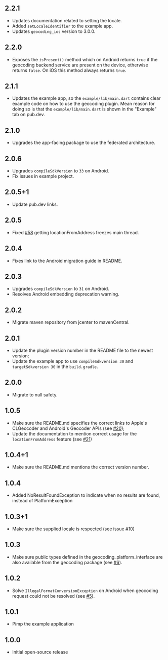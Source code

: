## 2.2.1

- Updates documentation related to setting the locale.
- Added `setLocaleIdentifier` to the example app.
- Updates `geocoding_ios` version to 3.0.0.

## 2.2.0

- Exposes the `isPresent()` method which on Android returns `true` if the 
geocoding backend service are present on the device, otherwise returns `false`.
On iOS this method always returns `true`.

## 2.1.1

- Updates the example app, so the `example/lib/main.dart` contains clear example
code on how to use the geocoding plugin. Mean reason for doing so is that the 
`example/lib/main.dart` is shown in the "Example" tab on pub.dev.
  

## 2.1.0

- Upgrades the app-facing package to use the federated architecture.

## 2.0.6

- Upgrades `compileSdkVersion` to `33` on Android.
- Fix issues in example project.

## 2.0.5+1

- Update pub.dev links.

## 2.0.5

- Fixed [#58](https://github.com/Baseflow/flutter-geocoding/issues/58) getting locationFromAddress freezes main thread.

## 2.0.4

- Fixes link to the Android migration guide in README.

## 2.0.3

- Upgrades `compileSdkVersion` to `31` on Android.
- Resolves Android embedding deprecation warning.

## 2.0.2

- Migrate maven repository from jcenter to mavenCentral.

## 2.0.1

- Update the plugin version number in the README file to the newest version;
- Update the example app to use `compileSdkversion 30` and `targetSdkversion 30` in the `build.gradle`.

## 2.0.0

- Migrate to null safety.

## 1.0.5

- Make sure the README.md specifies the correct links to Apple's CLGeocoder and Android's Geocoder APIs (see [#20](https://github.com/baseflow/flutter-geocoding/pull/20));
- Update the documentation to mention correct usage for the `locationFromAddress` feature (see [#21](https://github.com/baseflow/flutter-geocoding/pull/21))

## 1.0.4+1

- Make sure the README.md mentions the correct version number.

## 1.0.4

- Added NoResultFoundException to indicate when no results are found, instead of PlatformException

## 1.0.3+1

- Make sure the supplied locale is respected (see issue [#10](https://github.com/Baseflow/flutter-geocoding/issues/10))

## 1.0.3

- Make sure public types defined in the geocoding_platform_interface are also available from the geocoding package (see [#6](https://github.com/Baseflow/flutter-geocoding/issues/6)).

## 1.0.2

- Solve `IllegalFormatConversionException` on Android when geocoding request could not be resolved (see [#5](https://github.com/Baseflow/flutter-geocoding/issues/5)).

## 1.0.1

- Pimp the example application

## 1.0.0

- Initial open-source release
